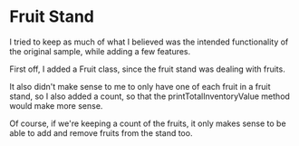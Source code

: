 # Fruit Stand

I tried to keep as much of what I believed was the intended functionality of the original sample, while adding a few features.

First off, I added a Fruit class, since the fruit stand was dealing with fruits.

It also didn't make sense to me to only have one of each fruit in a fruit stand, so I also added a count, so that the printTotalInventoryValue method would make more sense.

Of course, if we're keeping a count of the fruits, it only makes sense to be able to add and remove fruits from the stand too.
